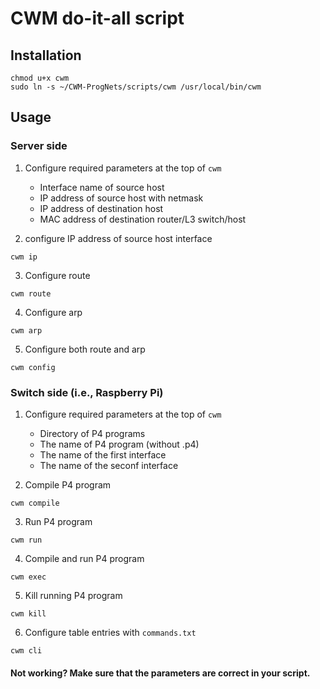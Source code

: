 CWM do-it-all script
=============================

## Installation
```
chmod u+x cwm
sudo ln -s ~/CWM-ProgNets/scripts/cwm /usr/local/bin/cwm
```

## Usage

### Server side
1. Configure required parameters at the top of `cwm`
    - Interface name of source host
    - IP address of source host with netmask
    - IP address of destination host
    - MAC address of destination router/L3 switch/host

2. configure IP address of source host interface
```
cwm ip
```

3. Configure route
```
cwm route
```

4. Configure arp
```
cwm arp
```

5. Configure both route and arp
```
cwm config
```

### Switch side (i.e., Raspberry Pi)
1. Configure required parameters at the top of `cwm`
    - Directory of P4 programs
    - The name of P4 program (without .p4)
    - The name of the first interface
    - The name of the seconf interface

2. Compile P4 program
```
cwm compile
```

3. Run P4 program
```
cwm run
```

4. Compile and run P4 program
```
cwm exec
```

5. Kill running P4 program
```
cwm kill
```

6. Configure table entries with `commands.txt`
```
cwm cli
```


#### Not working? Make sure that the parameters are correct in your script.



